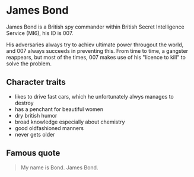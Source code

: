 # James Bond

James Bond is a British spy commander within British Secret Intelligence Service (MI6), his ID is 007.

His adversaries always try to achiev ultimate power througout the world, and 007 always succeeds in preventing this. From time to time, a gangster reappears, but most of the times, 007 makes use of his "licence to kill" to solve the problem.

## Character traits

* likes to drive fast cars, which he unfortunately alwys manages to destroy
* has a penchant for beautiful women
* dry british humor
* broad knowledge especially about chemistry
* good oldfashioned manners
* never gets older

## Famous quote

> My name is Bond.
> James Bond.



